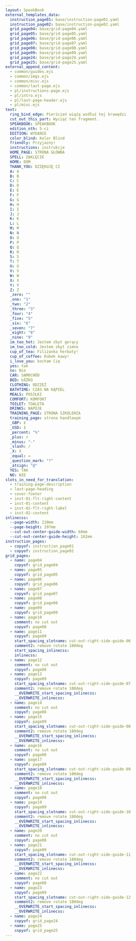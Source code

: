 ```yaml
---
layout: SpeakBook
external_templates_data:
  instruction_page01: base/instruction-page01.yaml
  instruction_page02: base/instruction-page02.yaml
  grid_page04: base/grid-page04.yaml
  grid_page05: base/grid-page05.yaml
  grid_page06: base/grid-page06.yaml
  grid_page07: base/grid-page07.yaml
  grid_page08: base/grid-page08.yaml
  grid_page09: base/grid-page09.yaml
  grid_page24: base/grid-page24.yaml
  grid_page25: base/grid-page25.yaml
external_append_content:
  - common/guides.ejs
  - common/imgs.ejs
  - common/misc.ejs
  - common/last-page.ejs
  - pl/instructions-page.ejs
  - pl/intro.ejs
  - pl/last-page-header.ejs
  - pl/misc.ejs
text:
  ring_bind_edge: Pierścień wiążą wzdłuż tej krawędzi
  cut_out_this_part: Wyciąć ten fragment.
  SPEAKBOOK: SPEAKBOOK
  edition_nth: 5-ci
  EDITION: WYDANIE
  color_blind: Kolor Blind
  friendly: Przyjazny!
  instructions: instrukcje
  HOME_PAGE: STRONA GŁÓWNA
  SPELL: ZAKLĘCIE
  HOME: DOM
  THANK_YOU: DZIĘKUJĘ CI
  A: A
  B: B
  C: C
  D: D
  E: E
  F: F
  G: G
  H: H
  I: I
  J: J
  K: K
  L: L
  M: M
  N: N
  O: O
  P: P
  Q: Q
  R: R
  S: S
  T: T
  U: U
  V: V
  W: W
  X: X
  Y: Y
  Z: Z
  _zero: ""
  _one: "1"
  _two: "2"
  _three: "3"
  _four: "4"
  _five: "5"
  _six: "6"
  _seven: "7"
  _eight: "8"
  _nine: "9"
  im_too_hot: Jestem zbyt gorący
  im_too_cold: Jestem zbyt zimno
  cup_of_tea: Filiżanka herbaty!
  cup_of_coffee: Kubek kawy!
  i_love_you: kocham Cię
  yes: tak
  no: Nie
  CAR: SAMOCHÓD
  BED: ŁÓŻKO
  CLOTHING: ODZIEŻ
  BATHTIME: CZAS NA KĄPIEL
  MEALS: POSIŁKI
  COMFORT: KOMFORT
  TOILET: TOALETA
  DRINKS: NAPOJE
  TRAINING_PAGE: STRONA SZKOLENIA
  training_page: strona handlowym
  _GBP: £
  _USD: $
  _percent: "%"
  _plus: +
  _minus: "-"
  _slash: /
  _X: X
  _equal: =
  _question_mark: "?"
  _atsign: "@"
  YES: TAK
  NO: NIE
slots_in_need_for_translation:
  - training-page-description
  - last-page-heading
  - cover-footer
  - inst-01-flt-right-content
  - inst-01-content
  - inst-02-flt-right-label
  - inst-02-content
inlinecss:
  --page-width: 210mm
  --page-height: 297mm
  --cut-out-center-guide-width: 68mm
  --cut-out-center-guide-height: 162mm
instruction_pages:
  - copyof: instruction_page01
  - copyof: instruction_page02
grid_pages:
  - name: page04
    copyof: grid_page04
  - name: page05
    copyof: grid_page05
  - name: page06
    copyof: grid_page06
  - name: page07
    copyof: grid_page07
  - name: page08
    copyof: grid_page08
  - name: page09
    copyof: grid_page09
  - name: page10
    comment: no cut out
    copyof: page08
  - name: page11
    copyof: page09
    start_spacing_slotname: cut-out-right-side-guide-06
    comment2: remove rotate 180deg
    start_spacing_inlinecss:
    inlinecss:
  - name: page12
    comment: no cut out
    copyof: page08
  - name: page13
    copyof: page09
    start_spacing_slotname: cut-out-right-side-guide-07
    comment2: remove rotate 180deg
    __OVERWRITE_start_spacing_inlinecss:
    __OVERWRITE_inlinecss:
  - name: page14
    comment: no cut out
    copyof: page08
  - name: page15
    copyof: page09
    start_spacing_slotname: cut-out-right-side-guide-08
    comment2: remove rotate 180deg
    __OVERWRITE_start_spacing_inlinecss:
    __OVERWRITE_inlinecss:
  - name: page16
    comment: no cut out
    copyof: page08
  - name: page17
    copyof: page09
    start_spacing_slotname: cut-out-right-side-guide-09
    comment2: remove rotate 180deg
    __OVERWRITE_start_spacing_inlinecss:
    __OVERWRITE_inlinecss:
  - name: page18
    comment: no cut out
    copyof: page08
  - name: page19
    copyof: page09
    start_spacing_slotname: cut-out-right-side-guide-10
    comment2: remove rotate 180deg
    __OVERWRITE_start_spacing_inlinecss:
    __OVERWRITE_inlinecss:
  - name: page20
    comment: no cut out
    copyof: page08
  - name: page21
    copyof: page09
    start_spacing_slotname: cut-out-right-side-guide-11
    comment2: remove rotate 180deg
    __OVERWRITE_start_spacing_inlinecss:
    __OVERWRITE_inlinecss:
  - name: page22
    comment: no cut out
    copyof: page08
  - name: page23
    copyof: page09
    start_spacing_slotname: cut-out-right-side-guide-12
    comment2: remove rotate 180deg
    __OVERWRITE_start_spacing_inlinecss:
    __OVERWRITE_inlinecss:
  - name: page24
    copyof: grid_page24
  - name: page25
    copyof: grid_page25
---
```


